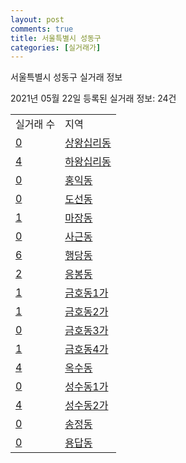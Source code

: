 ```yaml
---
layout: post
comments: true
title: 서울특별시 성동구
categories: [실거래가]
---
```


서울특별시 성동구 실거래 정보

2021년 05월 22일 등록된 실거래 정보: 24건


<table>
  <tr>
    <td>실거래 수</td>
    <td>지역</td>
  </tr>

  
  <tr>
    <td><a href="1120010100.html">0</a></td>
    <td><a href="1120010100.html">상왕십리동</a></td>
  </tr>
    

  <tr>
    <td><a href="1120010200.html">4</a></td>
    <td><a href="1120010200.html">하왕십리동</a></td>
  </tr>
    

  <tr>
    <td><a href="1120010300.html">0</a></td>
    <td><a href="1120010300.html">홍익동</a></td>
  </tr>
    

  <tr>
    <td><a href="1120010400.html">0</a></td>
    <td><a href="1120010400.html">도선동</a></td>
  </tr>
    

  <tr>
    <td><a href="1120010500.html">1</a></td>
    <td><a href="1120010500.html">마장동</a></td>
  </tr>
    

  <tr>
    <td><a href="1120010600.html">0</a></td>
    <td><a href="1120010600.html">사근동</a></td>
  </tr>
    

  <tr>
    <td><a href="1120010700.html">6</a></td>
    <td><a href="1120010700.html">행당동</a></td>
  </tr>
    

  <tr>
    <td><a href="1120010800.html">2</a></td>
    <td><a href="1120010800.html">응봉동</a></td>
  </tr>
    

  <tr>
    <td><a href="1120010900.html">1</a></td>
    <td><a href="1120010900.html">금호동1가</a></td>
  </tr>
    

  <tr>
    <td><a href="1120011000.html">1</a></td>
    <td><a href="1120011000.html">금호동2가</a></td>
  </tr>
    

  <tr>
    <td><a href="1120011100.html">0</a></td>
    <td><a href="1120011100.html">금호동3가</a></td>
  </tr>
    

  <tr>
    <td><a href="1120011200.html">1</a></td>
    <td><a href="1120011200.html">금호동4가</a></td>
  </tr>
    

  <tr>
    <td><a href="1120011300.html">4</a></td>
    <td><a href="1120011300.html">옥수동</a></td>
  </tr>
    

  <tr>
    <td><a href="1120011400.html">0</a></td>
    <td><a href="1120011400.html">성수동1가</a></td>
  </tr>
    

  <tr>
    <td><a href="1120011500.html">4</a></td>
    <td><a href="1120011500.html">성수동2가</a></td>
  </tr>
    

  <tr>
    <td><a href="1120011800.html">0</a></td>
    <td><a href="1120011800.html">송정동</a></td>
  </tr>
    

  <tr>
    <td><a href="1120012200.html">0</a></td>
    <td><a href="1120012200.html">용답동</a></td>
  </tr>
    


</table>
    